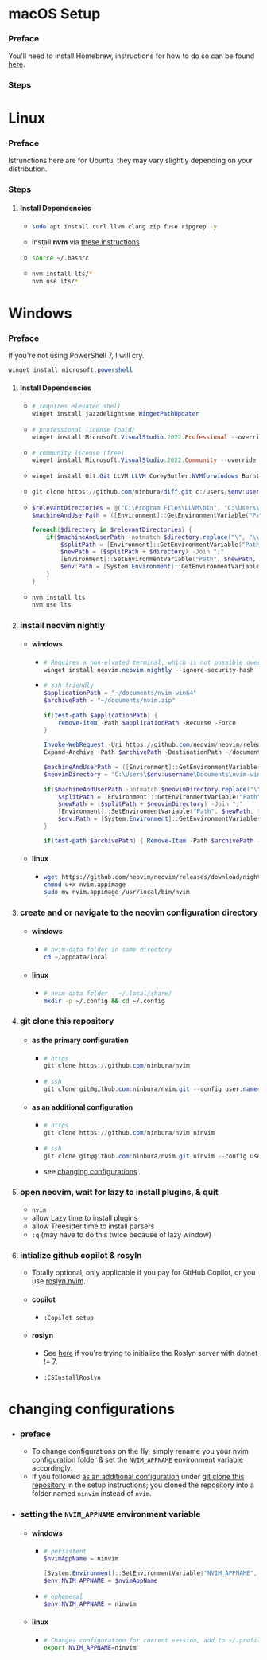 # macOS Setup
### Preface
You'll need to install Homebrew, instructions for how to do so can be found [here](https://docs.brew.sh/Installation).
### Steps

# Linux
### Preface
Istrunctions here are for Ubuntu, they may vary slightly depending on your distribution.
### Steps
1. #### Install Dependencies
    - ```bash
      sudo apt install curl llvm clang zip fuse ripgrep -y
      ```
    - install **nvm** via [these instructions](https://github.com/nvm-sh/nvm#installing-and-updating)
    - ```bash
      source ~/.bashrc
      ```
    - ```bash
      nvm install lts/*
      nvm use lts/*
      ```
# Windows
### Preface
If you're not using PowerShell 7, I will cry.
```PowerShell
winget install microsoft.powershell
```
1. #### Install Dependencies
    - ```PowerShell
      # requires elevated shell
      winget install jazzdelightsme.WingetPathUpdater
      ``` 
    - ```PowerShell
      # professional license (paid)
      winget install Microsoft.VisualStudio.2022.Professional --override "--wait --quiet --add ProductLang En-us --add Microsoft.VisualStudio.Workload.NativeDesktop --includeRecommended"
      ```
    - ```PowerShell
      # community license (free)
      winget install Microsoft.VisualStudio.2022.Community --override "--wait --quiet --add ProductLang En-us --add Microsoft.VisualStudio.Workload.NativeDesktop --includeRecommended"
      ```
    - ```PowerShell
      winget install Git.Git LLVM.LLVM CoreyButler.NVMforwindows BurntSushi.ripgrep.GNU --accept-package-agreements --accept-source-agreements
      ```
    - ```PowerShell
      git clone https://github.com/ninbura/diff.git c:/users/$env:username/documents/diff
      ``` 
    - ```PowerShell
      $relevantDirectories = @("C:\Program Files\LLVM\bin", "C:\Users\$env:username\Documents\diff")
      $machineAndUserPath = ([Environment]::GetEnvironmentVariable("Path"))

      foreach($directory in $relevantDirectories) {
          if($machineAndUserPath -notmatch $directory.replace("\", "\\")) {
              $splitPath = [Environment]::GetEnvironmentVariable("Path", "Machine").Split(";")
              $newPath = ($splitPath + $directory) -Join ";"
              [Environment]::SetEnvironmentVariable("Path", $newPath, [EnvironmentVariableTarget]::Machine)
              $env:Path = [System.Environment]::GetEnvironmentVariable("Path")
          }
      }
      ```
    - ```powershell
      nvm install lts
      nvm use lts
      ```
2. ### install neovim nightly
    - #### windows
        - ```powershell
          # Requires a non-elvated terminal, which is not possible over ssh.
          winget install neovim.neovim.nightly --ignore-security-hash
          ```
        - ```powershell
          # ssh friendly
          $applicationPath = "~/documents/nvim-win64"
          $archivePath = "~/documents/nvim.zip"
            
          if(test-path $applicationPath) {
              remove-item -Path $applicationPath -Recurse -Force
          }
            
          Invoke-WebRequest -Uri https://github.com/neovim/neovim/releases/download/nightly/nvim-win64.zip -OutFile $archivePath
          Expand-Archive -Path $archivePath -DestinationPath ~/documents
            
          $machineAndUserPath = ([Environment]::GetEnvironmentVariable("Path"))
          $neovimDirectory = "C:\Users\$env:username\Documents\nvim-win64\bin"
            
          if($machineAndUserPath -notmatch $neovimDirectory.replace("\", "\\")) {
              $splitPath = [Environment]::GetEnvironmentVariable("Path", "Machine").Split(";")
              $newPath = ($splitPath + $neovimDirectory) -Join ";"
              [Environment]::SetEnvironmentVariable("Path", $newPath, [EnvironmentVariableTarget]::Machine)
              $env:Path = [System.Environment]::GetEnvironmentVariable("Path")
          }

          if(test-path $archivePath) { Remove-Item -Path $archivePath -Force }
          ```
    - #### linux
        - ```bash
          wget https://github.com/neovim/neovim/releases/download/nightly/nvim.appimage
          chmod u+x nvim.appimage
          sudo mv nvim.appimage /usr/local/bin/nvim
          ```
3. ### create and or navigate to the neovim configuration directory
    - #### windows
        - ```powershell
          # nvim-data folder in same directory
          cd ~/appdata/local
          ```
    - #### linux
        - ```bash
          # nvim-data folder - ~/.local/share/
          mkdir -p ~/.config && cd ~/.config
          ```
4. ### git clone this repository
    - #### as the primary configuration
        - ```powershell
          # https
          git clone https://github.com/ninbura/nvim
          ```
        - ```powershell
          # ssh
          git clone git@github.com:ninbura/nvim.git --config user.name=ninbura --config user.email=gabriel@ninbura.com
          ```
    - #### as an additional configuration
        - ```powershell
          # https
          git clone https://github.com/ninbura/nvim ninvim
          ```
        - ```powershell
          # ssh
          git clone git@github.com:ninbura/nvim.git ninvim --config user.name=ninbura --config user.email=gabriel@ninbura.com
          ```
        - see [changing configurations](#changing-configurations)
5. ### open neovim, wait for lazy to install plugins, & quit
    - `nvim`
    - allow Lazy time to install plugins
    - allow Treesitter time to install parsers
    - `:q` (may have to do this twice because of lazy window)
6. ### intialize github copilot & rosyln
    - Totally optional, only applicable if you pay for GitHub Copilot, or you use [roslyn.nvim](https://github.com/jmederosalvarado/roslyn.nvim).
    - #### copilot
        - ```
          :Copilot setup
          ```
    - #### roslyn
        - See [here](https://github.com/jmederosalvarado/roslyn.nvim/issues/4#issuecomment-1859198818) if you're trying to initialize the Roslyn server with dotnet != 7.
        - ```
          :CSInstallRoslyn
          ```
# changing configurations
- ### preface
    - To change configurations on the fly, simply rename you your nvim configuration folder & set the `NVIM_APPNAME` environment variable accordingly.
    - If you followed [as an additional configuration](#as-an-additional-configuration) under [git clone this repository](#git-clone-this-repository) in the setup instructions; you cloned the repository into a folder named `ninvim` instead of `nvim`.
- ### setting the `NVIM_APPNAME` environment variable
    - #### windows
        - ```powershell
          # persistent
          $nvimAppName = ninvim
          
          [System.Environment]::SetEnvironmentVariable("NVIM_APPNAME", $nvimAppName, "Machine")
          $env:NVIM_APPNAME = $nvimAppName
          ```
        - ```powershell
          # ephemeral
          $env:NVIM_APPNAME = ninvim
          ```
    - #### linux
        - ```bash
          # Changes configuration for current session, add to ~/.profile for persistence.
          export NVIM_APPNAME=ninvim
          ``` 
